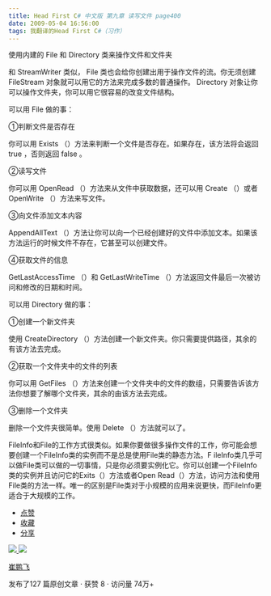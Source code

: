 ```yaml
---
title: Head First C# 中文版 第九章 读写文件 page400
date: 2009-05-04 16:56:00
tags: 我翻译的Head First C#（习作）
---
```

使用内建的  File  和  Directory  类来操作文件和文件夹

  

和  StreamWriter  类似，  File  类也会给你创建出用于操作文件的流。你无须创建  FileStream
对象就可以用它的方法来完成多数的普通操作。  Directory  对象让你可以操作文件夹，你可以用它很容易的改变文件结构。

  

可以用  File  做的事：

  

①判断文件是否存在

  

你可以用  Exists  （）方法来判断一个文件是否存在。如果存在，该方法将会返回  true  ，否则返回  false  。

  

②读写文件

  

你可以用  OpenRead  （）方法来从文件中获取数据，还可以用  Create  （）或者  OpenWrite  （）方法来写文件。

③向文件添加文本内容

  

AppendAllText  （）方法让你可以向一个已经创建好的文件中添加文本。如果该方法运行的时候文件不存在，它甚至可以创建文件。

  

④获取文件的信息

  

GetLastAccessTime  （）和  GetLastWriteTime  （）方法返回文件最后一次被访问和修改的日期和时间。

  

可以用  Directory  做的事：

  

①创建一个新文件夹

  

使用  CreateDirectory  （）方法创建一个新文件夹。你只需要提供路径，其余的有该方法去完成。

  

②获取一个文件夹中的文件的列表

  

你可以用  GetFiles  （）方法来创建一个文件夹中的文件的数组，只需要告诉该方法你想要了解哪个文件夹，其余的由该方法去完成。

  

③删除一个文件夹

  

删除一个文件夹很简单。使用  Delete  （）方法就可以了。

  

FileInfo和File的工作方式很类似。如果你要做很多操作文件的工作，你可能会想要创建一个FileInfo类的实例而不是总是使用File类的静态方法。F
ileInfo类几乎可以做File类可以做的一切事情，只是你必须要实例化它。你可以创建一个FileInfo类的实例并且访问它的Exits（）方法或者Open
Read（）方法，访问方法和使用File类的方法一样。唯一的区别是File类对于小规模的应用来说更快，而FileInfo更适合于大规模的工作。

  * [ 点赞  ](javascript:;)
  * [ 收藏  ](javascript:;)
  * [ 分享 ](javascript:;)

[ ![](https://profile.csdnimg.cn/5/2/5/3_cuipengfei1)
![](https://g.csdnimg.cn/static/user-reg-year/1x/11.png)
](https://blog.csdn.net/cuipengfei1)

[ 崔鹏飞 ](https://blog.csdn.net/cuipengfei1)

发布了127 篇原创文章  ·  获赞 8  ·  访问量 74万+

